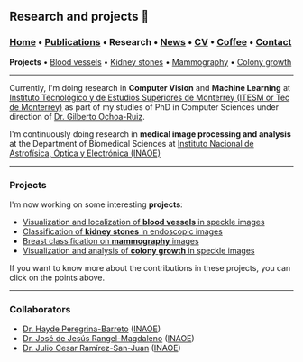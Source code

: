 ## Research and projects 📓
###  [Home](/index) • [Publications](/publications) • Research • [News](/news) • [CV](/brief_cv) • [Coffee](/coffee) • [Contact](/contact)
**Projects** • [Blood vessels](/bloodvessels) • [Kidney stones](/kidneystones) • [Mammography](/mammography) • [Colony growth](/colonygrowth)

--- 

Currently, I'm doing research in **Computer Vision** and **Machine Learning** at [Instituto Tecnológico y de Estudios Superiores de Monterrey (ITESM or Tec de Monterrey)](https://tec.mx/es)  as part of my studies of PhD in Computer Sciences under direction of [Dr. Gilberto Ochoa-Ruiz](https://scholar.google.com/citations?user=DDtiliwAAAAJ&hl=en). 

I'm continuously doing research in **medical image processing and analysis** at the Department of Biomedical Sciences at [Instituto Nacional de Astrofísica, Óptica y Electrónica (INAOE)](https://www.inaoep.mx)
  
---
  
### Projects


I'm now working on some interesting **projects**:
*  [Visualization and localization of **blood vessels** in speckle images](/bloodvessels)
*  [Classification of **kidney stones** in endoscopic images](/kidneystones)
*  [Breast classification on **mammography** images](/mammography)
*  [Visualization and analysis of **colony growth** in speckle images](/colonygrowth)

If you want to know more about the contributions in these projects, you can click on the points above.

---

### Collaborators

* [Dr. Hayde Peregrina-Barreto](https://scholar.google.com/citations?user=Wh2blp0AAAAJ&hl=en) ([INAOE](https://www.inaoep.mx))
* [Dr. José de Jesús Rangel-Magdaleno](https://scholar.google.com/citations?user=aBNkfEsAAAAJ&hl=en) ([INAOE](https://www.inaoep.mx))
* [Dr. Julio Cesar Ramírez-San-Juan](https://scholar.google.com/citations?user=xN03bqgAAAAJ&hl=en) ([INAOE](https://www.inaoep.mx))


